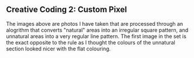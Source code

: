 ## Creative Coding 2: Custom Pixel

The images above are photos I have taken that are processed through an alogrithm that converts "natural" areas into an irregular square pattern, and unnatural areas into a very regular line pattern. The first image in the set is the exact opposite to the rule as I thought the colours of the unnatural section looked nicer with the flat colouring.
